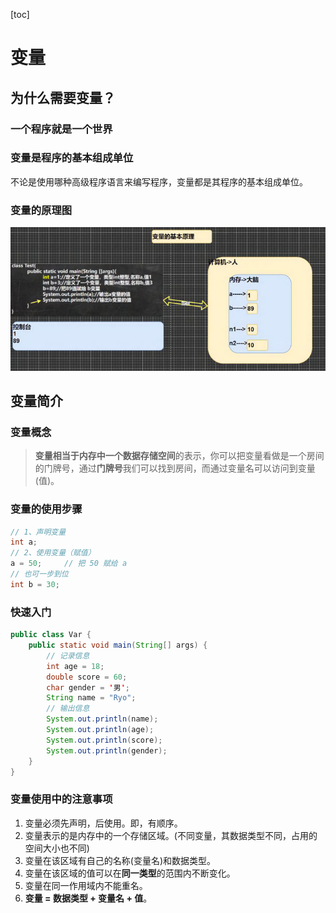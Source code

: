 [toc]

# 变量

## 为什么需要变量？

### 一个程序就是一个世界

### 变量是程序的基本组成单位

不论是使用哪种高级程序语言来编写程序，变量都是其程序的基本组成单位。

### 变量的原理图

<img src="..\img\var.png" alt="var" style="zoom:80%;" />

## 变量简介

### 变量概念

> ​	**变量相当于内存中一个数据存储空间**的表示，你可以把变量看做是一个房间的门牌号，通过**门牌号**我们可以找到房间，而通过变量名可以访问到变量(值)。

### 变量的使用步骤

~~~java
// 1、声明变量
int a;
// 2、使用变量（赋值）
a = 50; 	// 把 50 赋给 a
// 也可一步到位
int b = 30;
~~~

### 快速入门

~~~java
public class Var {
    public static void main(String[] args) {
        // 记录信息
        int age = 18;
        double score = 60;
        char gender = '男';
        String name = "Ryo";
        // 输出信息
        System.out.println(name);
        System.out.println(age);
        System.out.println(score);
        System.out.println(gender);
    }
}
~~~

### 变量使用中的注意事项

1. 变量必须先声明，后使用。即，有顺序。
2. 变量表示的是内存中的一个存储区域。(不同变量，其数据类型不同，占用的空间大小也不同)
3. 变量在该区域有自己的名称(变量名)和数据类型。
4. 变量在该区域的值可以在**同一类型**的范围内不断变化。
5. 变量在同一作用域内不能重名。
6. **变量 = 数据类型 + 变量名 + 值**。

